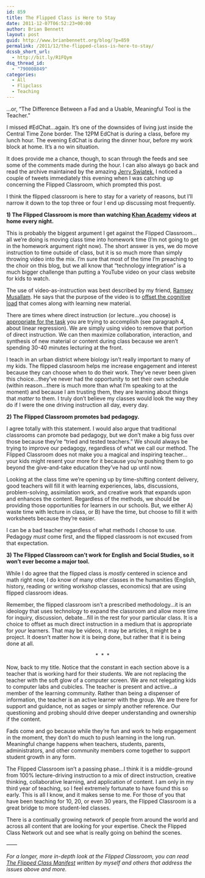 ```yaml
---
id: 859
title: The Flipped Class is Here to Stay
date: 2011-12-07T06:52:23+00:00
author: Brian Bennett
layout: post
guid: http://www.brianbennett.org/blog/?p=859
permalink: /2011/12/the-flipped-class-is-here-to-stay/
dcssb_short_url:
  - http://bit.ly/R1FQym
dsq_thread_id:
  - "790008849"
categories:
  - All
  - Flipclass
  - Teaching
---
```

&#8230;or, &#8220;The Difference Between a Fad and a Usable, Meaningful Tool is the Teacher.&#8221;

I missed #EdChat&#8230;again. It&#8217;s one of the downsides of living just inside the Central Time Zone border. The 12PM EdChat is during a class, before my lunch hour. The evening EdChat is during the dinner hour, before my work block at home. It&#8217;s a no win situation.

It does provide me a chance, though, to scan through the feeds and see some of the comments made during the hour. I can also always go back and read the archive maintained by the amazing [Jerry Swiatek.](http://www.twitter.com/jswiatek) I noticed a couple of tweets immediately this evening when I was catching up concerning the Flipped Classroom, which prompted this post.

I think the flipped classroom is here to stay for a variety of reasons, but I&#8217;ll narrow it down to the top three or four I end up discussing most frequently.

**1) The Flipped Classroom is more than watching [Khan Academy](http://www.khanacademy.org) videos at home every night.**
  
This is probably the biggest argument I get against the Flipped Classroom&#8230;all we&#8217;re doing is moving class time into homework time (I&#8217;m not going to get in the homework argument right now). The short answer is yes, we do move instruction to time outside of class, but it is so much more than simply throwing video into the mix. I&#8217;m sure that most of the time I&#8217;m preaching to the choir on this blog, but we all know that &#8220;technology integration&#8221; is a much bigger challenge than putting a YouTube video on your class website for kids to watch.

The use of video-as-instruction was best described by my friend, [Ramsey Musallam](http://www.twitter.com/ramusallam). He says that the purpose of the video is to [offset the cognitive load](http://www.flipteaching.com) that comes along with learning new material.

There are times where direct instruction (or lecture&#8230;you choose) is [appropriate for the task](http://www.thedailyriff.com/articles/the-flipped-class-manifest-823.php) you are trying to accomplish (see paragraph 4, about linear regression). We are simply using video to remove that portion of direct instruction. We can then maximize collaboration, interaction, and synthesis of new material or content during class because we aren&#8217;t spending 30-40 minutes lecturing at the front.

I teach in an urban district where biology isn&#8217;t really important to many of my kids. The flipped classroom helps me increase engagement and interest because they can choose when to do their work. They&#8217;ve never been given this choice&#8230;they&#8217;ve never had the opportunity to set their own schedule (within reason&#8230;there is much more than what I&#8217;m speaking to at the moment) and because I am trusting them, they are learning about things that _matter_ to them. I truly don&#8217;t believe my classes would look the way they do if I were the one driving instruction all day, every day.

**2) The Flipped Classroom promotes bad pedagogy.**
  
I agree totally with this statement. I would also argue that traditional classrooms can promote bad pedagogy, but we don&#8217;t make a big fuss over those because they&#8217;re &#8220;tried and tested teachers.&#8221; We should always be trying to improve our pedagogy, regardless of what we call our method. The Flipped Classroom does not make you a magical and inspiring teacher&#8230;your kids might resent your more for it because you&#8217;re pushing them to go beyond the give-and-take education they&#8217;ve had up until now.

Looking at the class time we&#8217;re opening up by time-shifting content delivery, good teachers will fill it with learning experiences, labs, discussions, problem-solving, assimilation work, and creative work that expands upon and enhances the content. Regardless of the methods, we should be providing those opportunities for learners in our schools. But, we either A) waste time with lecture in class, or B) have the time, but choose to fill it with worksheets because they&#8217;re easier.

I can be a bad teacher regardless of what methods I choose to use. Pedagogy _must_ come first, and the flipped classroom is not excused from that expectation.

**3) The Flipped Classroom can&#8217;t work for English and Social Studies, so it won&#8217;t ever become a major tool.**
  
While I do agree that the flipped class is _mostly_ centered in science and math right now, I do know of many other classes in the humanities (English, history, reading or writing workshop classes, economics) that are using flipped classroom ideas.

Remember, the flipped classroom isn&#8217;t a prescribed methodology&#8230;it is an ideology that uses technology to expand the classroom and allow more time for inquiry, discussion, debate&#8230;fill in the rest for your particular class. It is a choice to offset as much direct instruction in a medium that is appropriate for _your_ learners. That may be videos, it may be articles, it might be a project. It doesn&#8217;t matter how it is being done, but rather that it is being done at all.

<p style="text-align: center;">
  *  *  *
</p>

Now, back to my title. Notice that the constant in each section above is a teacher that is working hard for their students. We are not replacing the teacher with the soft glow of a computer screen. We are not relegating kids to computer labs and cubicles. The teacher is present and active&#8230;a member of the learning community. Rather than being a dispenser of information, the teacher is an active learner with the group. We are there for support and guidance, not as sages or simply another reference. Our questioning and probing should drive deeper understanding and ownership if the content.

Fads come and go because while they&#8217;re fun and work to help engagement in the moment, they don&#8217;t do much to push learning in the long run. Meaningful change happens when teachers, students, parents, administrators, and other community members come together to support student growth in any form. 

The Flipped Classroom isn&#8217;t a passing phase&#8230;I think it is a middle-ground from 100% lecture-driving instruction to a mix of direct instruction, creative thinking, collaborative learning, and application of content. I am only in my third year of teaching, so I feel extremely fortunate to have found this so early. This is all I know, and it makes sense to me. For those of you that have been teaching for 10, 20, or even 30 years, the Flipped Classroom is a great bridge to more student-led classes. 

There is a continually growing network of people from around the world and across all content that are looking for your expertise. Check the Flipped Class Network out and see what is really going on behind the scenes.
  
&#8212;&#8212;
  
_For a longer, more in-depth look at the Flipped Classroom, you can read [The Flipped Class Manifest](http://www.thedailyriff.com/articles/the-flipped-class-manifest-823.php) written by myself and others that address the issues above and more._